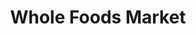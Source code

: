 ---
title: "Whole Foods Market"
url: /atlanta/whole-foods-market-northside-parkway/
shop: supermarket
---
